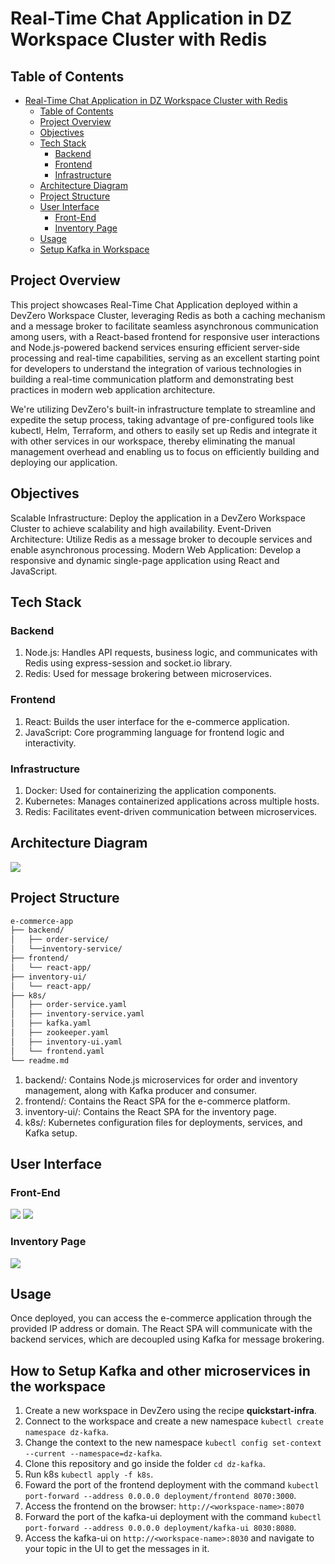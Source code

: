 # Real-Time Chat Application in DZ Workspace Cluster with Redis

## Table of Contents
- [Real-Time Chat Application in DZ Workspace Cluster with Redis](#real-time-chat-application-in-dz-workspace-cluster-with-redis)
  - [Table of Contents](#table-of-contents)
  - [Project Overview](#project-overview)
  - [Objectives](#objectives)
  - [Tech Stack](#tech-stack)
    - [Backend](#backend)
    - [Frontend](#frontend)
    - [Infrastructure](#infrastructure)
  - [Architecture Diagram](#architecture-diagram)
  - [Project Structure](#project-structure)
  - [User Interface](#user-interface)
    - [Front-End](#front-end)
    - [Inventory Page](#inventory-page)
  - [Usage](#usage)
  - [Setup Kafka in Workspace](#how-to-setup-kafka-and-other-microservices-in-the-workspace)

## Project Overview
This project showcases Real-Time Chat Application deployed within a DevZero Workspace Cluster, leveraging Redis as both a caching mechanism and a message broker to facilitate seamless asynchronous communication among users, with a React-based frontend for responsive user interactions and Node.js-powered backend services ensuring efficient server-side processing and real-time capabilities, serving as an excellent starting point for developers to understand the integration of various technologies in building a real-time communication platform and demonstrating best practices in modern web application architecture.

We're utilizing DevZero's built-in infrastructure template to streamline and expedite the setup process, taking advantage of pre-configured tools like kubectl, Helm, Terraform, and others to easily set up Redis and integrate it with other services in our workspace, thereby eliminating the manual management overhead and enabling us to focus on efficiently building and deploying our application.

## Objectives
Scalable Infrastructure: Deploy the application in a DevZero Workspace Cluster to achieve scalability and high availability.
Event-Driven Architecture: Utilize Redis as a message broker to decouple services and enable asynchronous processing.
Modern Web Application: Develop a responsive and dynamic single-page application using React and JavaScript.

## Tech Stack
### Backend
1. Node.js: Handles API requests, business logic, and communicates with Redis using express-session and socket.io library.
2. Redis: Used for message brokering between microservices.
### Frontend
1. React: Builds the user interface for the e-commerce application.
2. JavaScript: Core programming language for frontend logic and interactivity.
### Infrastructure
1. Docker: Used for containerizing the application components.
2. Kubernetes: Manages containerized applications across multiple hosts.
3. Redis: Facilitates event-driven communication between microservices.

## Architecture Diagram
![](.gitbook/assets/dz-kafka-arch.png)

## Project Structure

```bash
e-commerce-app
├── backend/
│   ├── order-service/
│   └──inventory-service/
├── frontend/
│   └── react-app/
├── inventory-ui/
│   └── react-app/
├── k8s/
│   ├── order-service.yaml
│   ├── inventory-service.yaml
│   ├── kafka.yaml
│   ├── zookeeper.yaml
│   ├── inventory-ui.yaml
│   └── frontend.yaml
└── readme.md
```
1. backend/: Contains Node.js microservices for order and inventory management, along with Kafka producer and consumer.
2. frontend/: Contains the React SPA for the e-commerce platform.
3. inventory-ui/: Contains the React SPA for the inventory page.
4. k8s/: Kubernetes configuration files for deployments, services, and Kafka setup.

## User Interface
### Front-End
![](.gitbook/assets/Customer-view-page.png)
![](.gitbook/assets/Product-Details-page.png)

### Inventory Page
![](.gitbook/assets/Backend-view.png)

## Usage

Once deployed, you can access the e-commerce application through the provided IP address or domain. The React SPA will communicate with the backend services, which are decoupled using Kafka for message brokering.

## How to Setup Kafka and other microservices in the workspace

1. Create a new workspace in DevZero using the recipe **quickstart-infra**.
2. Connect to the workspace and create a new namespace `kubectl create namespace dz-kafka`.
3. Change the context to the new namespace `kubectl config set-context --current --namespace=dz-kafka`.
4. Clone this repository and go inside the folder `cd dz-kafka`.
5. Run k8s `kubectl apply -f k8s`.
6. Foward the port of the frontend deployment with the command `kubectl port-forward --address 0.0.0.0 deployment/frontend 8070:3000`.
7. Access the frontend on the browser: `http://<workspace-name>:8070`
8. Forward the port of the kafka-ui deployment with the command `kubectl port-forward --address 0.0.0.0 deployment/kafka-ui 8030:8080`.
9. Access the kafka-ui on `http://<workspace-name>:8030` and navigate to your topic in the UI to get the messages in it.
